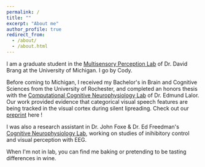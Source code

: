 ```yaml
---
permalink: /
title: ""
excerpt: "About me"
author_profile: true
redirect_from: 
  - /about/
  - /about.html
---
```



I am a graduate student in the [Multisensory Perception Lab](https://sites.lsa.umich.edu/brang-lab/) of Dr. David Brang at the University of Michigan. I  go by Cody.

Before coming to Michigan, I received my Bachelor's in Brain and Cognitive Sciences from the University of Rochester, and completed an honors thesis with the [Computational Cognitive Neurophysiology Lab](https://www.urmc.rochester.edu/labs/lalor.aspx) of Dr. Edmund Lalor. Our work provided evidence that categorical visual speech features are being tracked in the visual cortex during silent lipreading. Check out our [preprint](https://doi.org/10.1101/2021.02.09.430299) here !

I was also a research assistant in Dr. John Foxe & Dr. Ed Freedman's [Cognitive Neurophysiology Lab](https://www.urmc.rochester.edu/labs/cognitive-neurophysiology.aspx), working on studies of inihibitory control and visual perception with EEG. 

When I'm not in lab, you can find me baking or pretending to be tasting differences in wine.
